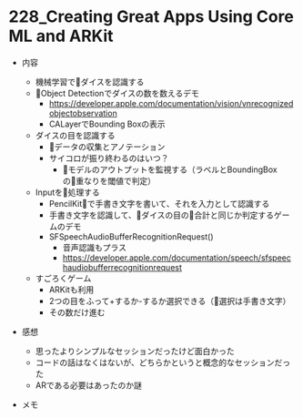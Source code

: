 # 228_Creating Great Apps Using Core ML and ARKit

- 内容
  - 機械学習でダイスを認識する
  - Object Detectionでダイスの数を数えるデモ
    - https://developer.apple.com/documentation/vision/vnrecognizedobjectobservation
    - CALayerでBounding Boxの表示
  - ダイスの目を認識する
    - データの収集とアノテーション
    - サイコロが振り終わるのはいつ？
      - モデルのアウトプットを監視する（ラベルとBoundingBoxの重なりを閾値で判定）
  - Inputを処理する
    - PencilKitで手書き文字を書いて、それを入力として認識する
    - 手書き文字を認識して、ダイスの目の合計と同じか判定するゲームのデモ
    - SFSpeechAudioBufferRecognitionRequest()
      - 音声認識もプラス
      - https://developer.apple.com/documentation/speech/sfspeechaudiobufferrecognitionrequest
  - すごろくゲーム
    - ARKitも利用
    - 2つの目をふって+するか-するか選択できる（選択は手書き文字）
    - その数だけ進む

- 感想
  - 思ったよりシンプルなセッションだったけど面白かった
  - コードの話はなくはないが、どちらかというと概念的なセッションだった
  - ARである必要はあったのか謎

- メモ
